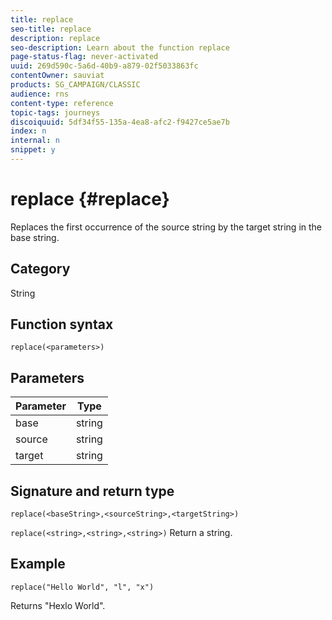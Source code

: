 ```yaml
---
title: replace
seo-title: replace
description: replace
seo-description: Learn about the function replace
page-status-flag: never-activated
uuid: 269d590c-5a6d-40b9-a879-02f5033863fc
contentOwner: sauviat
products: SG_CAMPAIGN/CLASSIC
audience: rns
content-type: reference
topic-tags: journeys
discoiquuid: 5df34f55-135a-4ea8-afc2-f9427ce5ae7b
index: n
internal: n
snippet: y
---
```


# replace {#replace}

Replaces the first occurrence of the source string by the target string in the base string.

## Category

String

## Function syntax

`replace(<parameters>)`

## Parameters

| Parameter | Type         |
|-----------|--------------|
| base      | string       |
| source    | string       |
| target    | string       |

## Signature and return type

`replace(<baseString>,<sourceString>,<targetString>)`

`replace(<string>,<string>,<string>)`
Return a string.

## Example

`replace("Hello World", "l", "x")`

Returns "Hexlo World".

